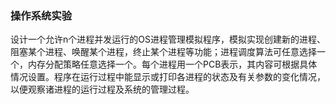 ### 操作系统实验

设计一个允许n个进程并发运行的OS进程管理模拟程序，模拟实现创建新的进程、阻塞某个进程、唤醒某个进程，终止某个进程等功能；进程调度算法可任意选择一个，内存分配策略任意选择一个。每个进程用一个PCB表示，其内容可根据具体情况设置。程序在运行过程中能显示或打印各进程的状态及有关参数的变化情况，以便观察诸进程的运行过程及系统的管理过程。
